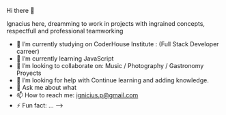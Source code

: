 Hi there 👋

Ignacius here, dreamming to work in projects with ingrained concepts, respectfull and professional teamworking


- 🔭 I’m currently studying on CoderHouse Institute : (Full Stack Developer carreer)
- 🌱 I’m currently learning JavaScript
- 👯 I’m looking to collaborate on: Music / Photography / Gastronomy Proyects
- 🤔 I’m looking for help with Continue learning and adding knowledge.
- 💬 Ask me about what   
- 📫 How to reach me: ignicius.p@gmail.com
- ⚡ Fun fact: ... 
-->
